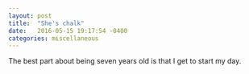 ```yaml
---
layout: post
title:  "She's chalk"
date:   2016-05-15 19:17:54 -0400
categories: miscellaneous
---
```

The best part about being seven years old is that I get to start my day.
